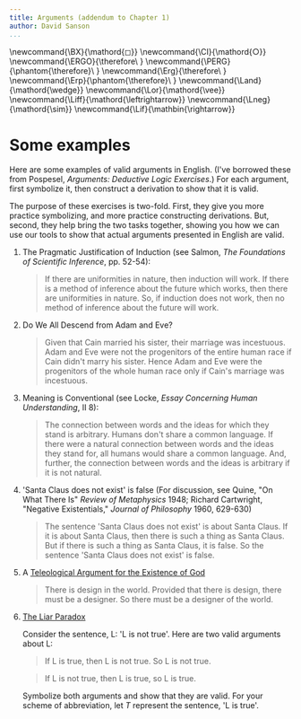```yaml
---
title: Arguments (addendum to Chapter 1)
author: David Sanson
...
```



\newcommand{\BX}{\mathord{◻}}
\newcommand{\CI}{\mathord{○}}
\newcommand{\ERGO}{\therefore\ }
\newcommand{\PERG}{\phantom{\therefore}\ }
\newcommand{\Erg}{\therefore\ }
\newcommand{\Erp}{\phantom{\therefore}\ }
\newcommand{\Land}{\mathord{\wedge}}
\newcommand{\Lor}{\mathord{\vee}}
\newcommand{\Liff}{\mathord{\leftrightarrow}}
\newcommand{\Lneg}{\mathord{\sim}}
\newcommand{\Lif}{\mathbin{\rightarrow}}

# Some examples

Here are some examples of valid arguments in English. (I've borrowed these from Pospesel, *Arguments: Deductive Logic Exercises*.) For each argument, first symbolize it, then construct a derivation to show that it is valid.

The purpose of these exercises is two-fold. First, they give you more practice symbolizing, and more practice constructing derivations. But, second, they help bring the two tasks together, showing you how we can use our tools to show that actual arguments presented in English are valid.

1. The Pragmatic Justification of Induction (see Salmon, *The Foundations of Scientific Inference*, pp. 52-54):

    > If there are uniformities in nature, then induction will work. If there is a method of inference about the future which works, then there are uniformities in nature. So, if induction does not work, then no method of inference about the future will work.

2. Do We All Descend from Adam and Eve?

    > Given that Cain married his sister, their marriage was incestuous.  Adam and Eve were not the progenitors of the entire human race if Cain didn't marry his sister. Hence Adam and Eve were the progenitors of the whole human race only if Cain's marriage was incestuous.

3. Meaning is Conventional (see Locke, *Essay Concerning Human Understanding*, II 8):

    > The connection between words and the ideas for which they stand is arbitrary. Humans don't share a common language. If there were a natural connection between words and the ideas they stand for, all humans would share a common language. And, further, the connection between words and the ideas is arbitrary if it is not natural.

4. 'Santa Claus does not exist' is false (For discussion, see Quine, "On What There Is" *Review of Metaphysics* 1948; Richard Cartwright, "Negative Existentials," *Journal of Philosophy* 1960, 629-630)

    > The sentence 'Santa Claus does not exist' is about Santa Claus. If it is about Santa Claus, then there is such a thing as Santa Claus. But if there is such a thing as Santa Claus, it is false. So the sentence 'Santa Claus does not exist' is false.

5. A [Teleological Argument for the Existence of God](http://plato.stanford.edu/entries/teleological-arguments/)

    > There is design in the world. Provided that there is design, there must be a designer. So there must be a designer of the world.

6. [The Liar Paradox](http://plato.stanford.edu/entries/liar-paradox/)

    Consider the sentence, L: 'L is not true'. Here are two valid
arguments about L:

    > If L is true, then L is not true. So L is
    > not true. 

    > If L is not true, then L is true, so L is true.

    Symbolize both arguments and show that they are valid. For your scheme of abbreviation, let *T* represent the sentence, 'L is true'. 





